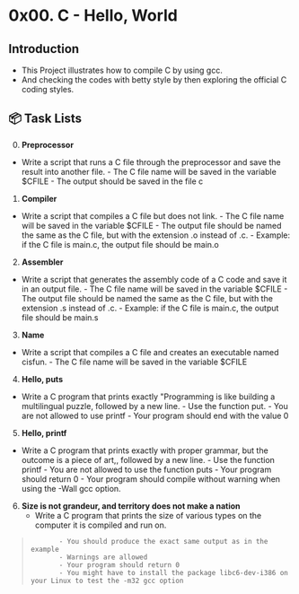 # 0x00. C - Hello, World

## Introduction
- This Project illustrates how to compile C by using gcc.
- And checking the codes with betty style by then exploring the official C coding styles.


## :package: Task Lists


0. **Preprocessor** <br>
- Write a script that runs a C file through the preprocessor and save the result into another file.
  	     - The C file name will be saved in the variable $CFILE
	     - The output should be saved in the file c

1. **Compiler** <br>
- Write a script that compiles a C file but does not link.
       	     - The C file name will be saved in the variable $CFILE
       	     - The output file should be named the same as the C file, but with the extension .o instead of .c.
       	     	    - Example: if the C file is main.c, the output file should be main.o

2. **Assembler** <br>
- Write a script that generates the assembly code of a C code and save it in an output file.
       	     - The C file name will be saved in the variable $CFILE
       	     - The output file should be named the same as the C file, but with the extension .s instead of .c.
       	     	    - Example: if the C file is main.c, the output file should be main.s

3. **Name** <br>
- Write a script that compiles a C file and creates an executable named cisfun.
       	     - The C file name will be saved in the variable $CFILE

4. **Hello, puts** <br>
- Write a C program that prints exactly "Programming is like building a multilingual puzzle, followed by a new line.
       	     - Use the function put.
	     - You are not allowed to use printf
	     - Your program should end with the value 0

5. **Hello, printf** <br> 
- Write a C program that prints exactly with proper grammar, but the outcome is a piece of art,, followed by a new line.
       	     - Use the function printf
	     - You are not allowed to use the function puts
	     - Your program should return 0
	     - Your program should compile without warning when using the -Wall gcc option.

6. **Size is not grandeur, and territory does not make a nation** <br>
   - Write a C program that prints the size of various types on the computer it is compiled and run on.
>     	     - You should produce the exact same output as in the example
>     	     - Warnings are allowed
>     	     - Your program should return 0
>     	     - You might have to install the package libc6-dev-i386 on your Linux to test the -m32 gcc option

